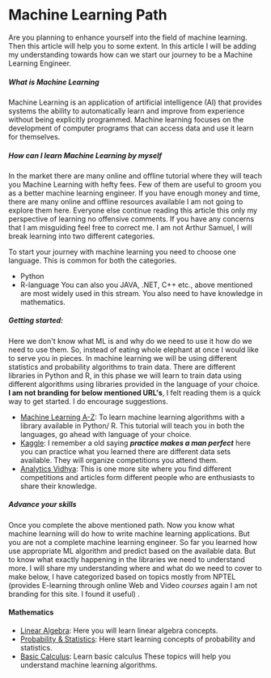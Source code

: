# Machine Learning Path
Are you planning to enhance yourself into the field of machine learning. Then this article will help you to some extent. In this article I will be adding my understanding towards how can we start our journey to be a Machine Learning Engineer.

##### What is Machine Learning
Machine Learning is an application of artificial intelligence (AI) that provides systems the ability to automatically learn and improve from experience without being explicitly programmed. Machine learning focuses on the development of computer programs that can access data and use it learn for themselves.
##### How can I learn Machine Learning by myself
In the market there are many online and offline tutorial where they will teach you Machine Learning with hefty fees. Few of them are useful to groom you as a better machine learning engineer. 
If you have enough money and time, there are many online and offline resources available I am not going to explore them here. Everyone else continue reading this article this only my perspective of learning no offensive comments. If you have any concerns that I am misguiding feel free to correct me. I am not Arthur Samuel, I will break learning into two different categories.

To start your journey with machine learning you need to choose one language. This is common for both the categories.

 - Python
 - R-language
 You can also you JAVA, .NET, C++ etc., above mentioned are most widely used in this stream. You also need to have knowledge in mathematics.

##### Getting started:
Here we don't know what ML is and why do we need to use it how do we need to use them. So, instead of eating whole elephant at once I would like to serve you in pieces. In machine learning we will be using different statistics and probability algorithms to train data. There are different libraries in Python and R, in this phase we will learn to train data using different algorithms using libraries provided in the language of your choice. **I am not branding for below mentioned URL's**, I felt reading them is a quick way to get started. I do encourage suggestions.

 - [Machine Learning A-Z](https://www.udemy.com/course/machinelearning/): To learn machine learning algorithms with a library available in Python/ R. This tutorial will teach you in both the languages, go ahead with language of your choice.
 - [Kaggle](https://www.kaggle.com/): I remember a old saying ***practice makes a man perfect*** here you can practice what you learned there are different data sets available. They will organize competitions you attend them.
 - [Analytics Vidhya](https://www.analyticsvidhya.com/): This is one more site where you find different competitions and articles form different people who are enthusiasts to share their knowledge.

##### Advance your skills
Once you complete the above mentioned path. Now you know what machine learning will do how to write machine learning applications. But you are not a complete machine learning engineer. So far you learned how use appropriate ML algorithm and predict based on the available data. But to know what exactly happening in the libraries we need to understand more. I will share my understanding where and what do we need to cover to make below, I have categorized based on topics mostly from NPTEL (provides E-learning through online Web and Video _courses_ again I am not branding for this site. I found it useful) .
#### Mathematics
- [Linear Algebra](https://nptel.ac.in/courses/111/107/111107106/): Here you will learn linear algebra concepts.
- [Probability & Statistics](https://nptel.ac.in/courses/111/106/111106112/): Here start learning concepts of probability and statistics.
- [Basic Calculus](https://www.youtube.com/watch?v=AptQ4rfg79c&list=PL62urGZoWoiQBb2VjW7zsgmAbpuUnjCmt): Learn basic calculus 
These topics will help you understand machine learning algorithms.

